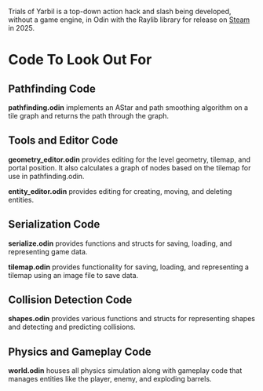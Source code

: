 Trials of Yarbil is a top-down action hack and slash being developed, without a game engine, in Odin with the Raylib library for release on [Steam](https://store.steampowered.com/app/3320710/Trials_of_Yarbil/) in 2025.

# Code To Look Out For

## Pathfinding Code

**pathfinding.odin** implements an AStar and path smoothing algorithm on a tile graph and returns the path through the graph.

## Tools and Editor Code

**geometry_editor.odin** provides editing for the level geometry, tilemap, and portal position. It also calculates a graph of nodes based on the tilemap for use in pathfinding.odin.

**entity_editor.odin** provides editing for creating, moving, and deleting entities.

## Serialization Code

**serialize.odin** provides functions and structs for saving, loading, and representing game data.

**tilemap.odin** provides functionality for saving, loading, and representing a tilemap using an image file to save data.

## Collision Detection Code

**shapes.odin** provides various functions and structs for representing shapes and detecting and predicting collisions.

## Physics and Gameplay Code

**world.odin** houses all physics simulation along with gameplay code that manages entities like the player, enemy, and exploding barrels.
